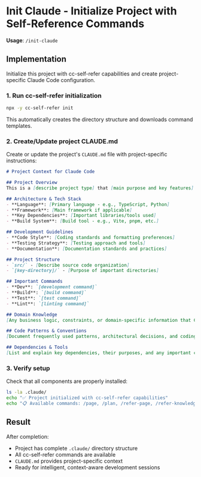 # Init Claude - Initialize Project with Self-Reference Commands

**Usage**: `/init-claude`

## Implementation

Initialize this project with cc-self-refer capabilities and create project-specific Claude Code configuration.

### 1. Run cc-self-refer initialization

```bash
npx -y cc-self-refer init
```

This automatically creates the directory structure and downloads command templates.

### 2. Create/Update project CLAUDE.md

Create or update the project's `CLAUDE.md` file with project-specific instructions:

```markdown
# Project Context for Claude Code

## Project Overview
This is a [describe project type] that [main purpose and key features].

## Architecture & Tech Stack
- **Language**: [Primary language - e.g., TypeScript, Python]
- **Framework**: [Main framework if applicable]
- **Key Dependencies**: [Important libraries/tools used]
- **Build System**: [Build tool - e.g., Vite, pnpm, etc.]

## Development Guidelines
- **Code Style**: [Coding standards and formatting preferences]
- **Testing Strategy**: [Testing approach and tools]
- **Documentation**: [Documentation standards and practices]

## Project Structure
- `src/` - [Describe source code organization]
- `[key-directory]/` - [Purpose of important directories]

## Important Commands
- **Dev**: `[development command]`
- **Build**: `[build command]` 
- **Test**: `[test command]`
- **Lint**: `[linting command]`

## Domain Knowledge
[Any business logic, constraints, or domain-specific information that Claude should understand about this project]

## Code Patterns & Conventions
[Document frequently used patterns, architectural decisions, and coding conventions specific to this project]

## Dependencies & Tools
[List and explain key dependencies, their purposes, and any important configuration details]
```

### 3. Verify setup

Check that all components are properly installed:

```bash
ls -la .claude/
echo "✅ Project initialized with cc-self-refer capabilities"
echo "📋 Available commands: /page, /plan, /refer-page, /refer-knowledge, /use-code-pattern, /code-pattern"
```

## Result

After completion:
- Project has complete `.claude/` directory structure
- All cc-self-refer commands are available
- `CLAUDE.md` provides project-specific context
- Ready for intelligent, context-aware development sessions

